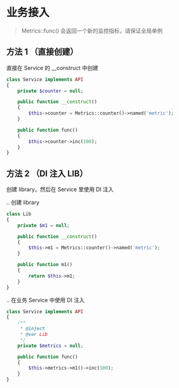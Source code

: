 # 业务接入

> Metrics::func() 会返回一个新的监控指标，请保证全局单例

## 方法 1 （直接创建）

直接在 Service 的 __construct 中创建

```php
class Service implements API
{
    private $counter = null;

    public function __construct()
    {
        $this->counter = Metrics::counter()->named('metric');
    }

    public function func()
    {
        $this->counter->inc(100);
    }
}
```

## 方法 2 （DI 注入 LIB）

创建 library，然后在 Service 里使用 DI 注入

.. 创建 library

```php
class Lib
{
    private $m1 = null;

    public function __construct()
    {
        $this->m1 = Metrics::counter()->named('metric');
    }

    public function m1()
    {
        return $this->m1;
    }
}
```

.. 在业务 Service 中使用 DI 注入

```php
class Service implements API
{
    /**
     * @inject
     * @var Lib
     */
    private $metrics = null;

    public function func()
    {
        $this->metrics->m1()->inc(100);
    }
}
```
